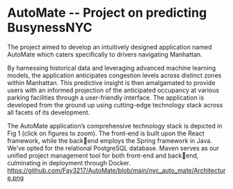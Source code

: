 # AutoMate -- Project on predicting BusynessNYC
The project aimed to develop an intuitively designed application named AutoMate which caters specifically to drivers navigating Manhattan. 

By harnessing historical data and leveraging advanced machine learning models, the application anticipates congestion levels across distinct zones within Manhattan. This predictive insight is then amalgamated to provide users with an informed projection of the anticipated occupancy at various parking facilities through a user-friendly interface. The application is developed from the ground up using cutting-edge technology stack across all facets of its development. 

The AutoMate application’s comprehensive technology stack is depicted in Fig 1 (click on figures to zoom). The front-end is built upon the React framework, while the backend employs the Spring framework in Java. We’ve opted for the relational PostgreSQL database. Maven serves as our unified project management tool for both front-end and backend, culminating in deployment through Docker.
https://github.com/Fay3217/AutoMate/blob/main/nyc_auto_mate/Architecture.png
